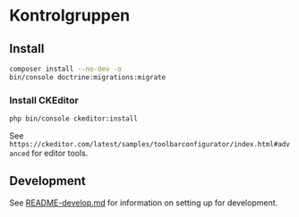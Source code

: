 # Kontrolgruppen

## Install

```sh
composer install --no-dev -o
bin/console doctrine:migrations:migrate
```

### Install CKEditor

```sh
php bin/console ckeditor:install
```

See `https://ckeditor.com/latest/samples/toolbarconfigurator/index.html#advanced` for editor tools.

## Development

See [README-develop.md](README-develop.md) for information on setting up for development.
